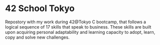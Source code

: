 # 42 School Tokyo
Repostory with my work during 42@Tokyo C bootcamp, that follows a logical sequence of 17 skills that speak to business. These skills are built upon acquiring personal adaptability and learning capacity to adopt, learn, copy and solve new challenges.
